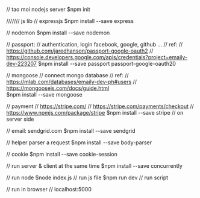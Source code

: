 // tao moi nodejs server
$npm init

/////// js lib
// expressjs
$npm install --save express

// nodemon
$npm install --save nodemon

// passport: 
//  authentication, login facebook, google, github ...
//  ref: 
//      https://github.com/jaredhanson/passport-google-oauth2
//      https://console.developers.google.com/apis/credentials?project=emaily-dev-223207
$npm install --save passport passport-google-oauth20


// mongoose
//  connect mongo database 
//  ref: 
//      https://mlab.com/databases/emaily-dev-ph#users
//      https://mongoosejs.com/docs/guide.html    
$npm install --save mongoose

// payment 
//  https://stripe.com/
//  https://stripe.com/payments/checkout
//  https://www.npmjs.com/package/stripe
$npm install --save stripe    // on server side

// email: sendgrid.com
$npm install --save sendgrid

// helper parser a request 
$npm install --save body-parser

// cookie
$npm install --save cookie-session

// run server & client at the same time
$npm install --save concurrently


// run node 
$node index.js      // run js file
$npm run dev        // run script 

// run in browser
// localhost:5000



